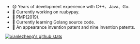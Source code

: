 - 😄 Years of development experience with C++、Java、Go.
- 🔭 Currently working on ruubypay.
- 👯 PMP(2019).
- 🌱 Currently learning Golang source code.
- 🤔 An appearance invention patent and nine invention patents.
<!--
**xianlezheng/xianlezheng** is a ✨ _special_ ✨ repository because its `README.md` (this file) appears on your GitHub profile.

Here are some ideas to get you started:

- 🔭 I’m currently working on ...
- 🌱 I’m currently learning ...
-  I’m looking to collaborate on ...
- 🤔 I’m looking for help with ...
- 💬 Ask me about ...
- 📫 How to reach me: ...
- 😄 Pronouns: ...
- ⚡ Fun fact: ...
-->
[![xianlezheng's github stats](https://github-readme-stats-sigma-five.vercel.app/api?username=xianlezheng)](https://github.com/xianlezheng)
